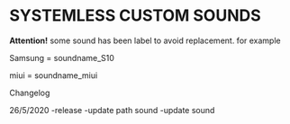 # SYSTEMLESS CUSTOM SOUNDS

**Attention!** some sound has been label to avoid replacement. for example


Samsung = soundname_S10


miui = soundname_miui

Changelog 

26/5/2020
-release
 -update path sound
 -update sound
